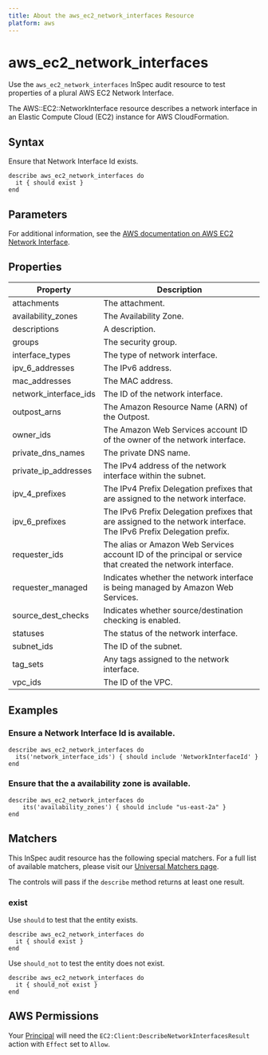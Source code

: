 ```yaml
---
title: About the aws_ec2_network_interfaces Resource
platform: aws
---
```


# aws_ec2_network_interfaces

Use the `aws_ec2_network_interfaces` InSpec audit resource to test properties of a plural AWS EC2 Network Interface.

The AWS::EC2::NetworkInterface resource describes a network interface in an Elastic Compute Cloud (EC2) instance for AWS CloudFormation.

## Syntax

Ensure that Network Interface Id exists.

    describe aws_ec2_network_interfaces do
      it { should exist }
    end

## Parameters

For additional information, see the [AWS documentation on AWS EC2 Network Interface](https://docs.aws.amazon.com/AWSCloudFormation/latest/UserGuide/aws-resource-ec2-network-interface.html).

## Properties

| Property | Description|
| --- | --- |
| attachments | The attachment. | attachment |
| availability_zones | The Availability Zone. | availability_zone |
| descriptions | A description. | description |
| groups | The security group. | groups |
| interface_types | The type of network interface. | interface_type |
| ipv_6_addresses | The IPv6 address. | ipv_6_addresses |
| mac_addresses | The MAC address. | mac_address |
| network_interface_ids | The ID of the network interface. | network_interface_id |
| outpost_arns | The Amazon Resource Name (ARN) of the Outpost. | outpost_arn |
| owner_ids | The Amazon Web Services account ID of the owner of the network interface. | owner_id |
| private_dns_names | The private DNS name. | private_dns_name |
| private_ip_addresses | The IPv4 address of the network interface within the subnet. | private_ip_address |
| ipv_4_prefixes | The IPv4 Prefix Delegation prefixes that are assigned to the network interface. | ipv_4_prefixes |
| ipv_6_prefixes | The IPv6 Prefix Delegation prefixes that are assigned to the network interface. The IPv6 Prefix Delegation prefix. | ipv_6_prefixes |
| requester_ids | The alias or Amazon Web Services account ID of the principal or service that created the network interface. | requester_id |
| requester_managed | Indicates whether the network interface is being managed by Amazon Web Services. | requester_managed |
| source_dest_checks | Indicates whether source/destination checking is enabled. | source_dest_check |
| statuses | The status of the network interface. | status |
| subnet_ids | The ID of the subnet. | subnet_id |
| tag_sets | Any tags assigned to the network interface. | tag_set |
| vpc_ids | The ID of the VPC. | vpc_id |

## Examples

### Ensure a Network Interface Id is available.
    describe aws_ec2_network_interfaces do
      its('network_interface_ids') { should include 'NetworkInterfaceId' }
    end

### Ensure that the a availability zone is available.
    describe aws_ec2_network_interfaces do
        its('availability_zones') { should include "us-east-2a" }
    end

## Matchers

This InSpec audit resource has the following special matchers. For a full list of available matchers, please visit our [Universal Matchers page](https://www.inspec.io/docs/reference/matchers/).

The controls will pass if the `describe` method returns at least one result.

### exist

Use `should` to test that the entity exists.

    describe aws_ec2_network_interfaces do
      it { should exist }
    end

Use `should_not` to test the entity does not exist.

    describe aws_ec2_network_interfaces do
      it { should_not exist }
    end

## AWS Permissions

Your [Principal](https://docs.aws.amazon.com/IAM/latest/UserGuide/intro-structure.html#intro-structure-principal) will need the `EC2:Client:DescribeNetworkInterfacesResult` action with `Effect` set to `Allow`.